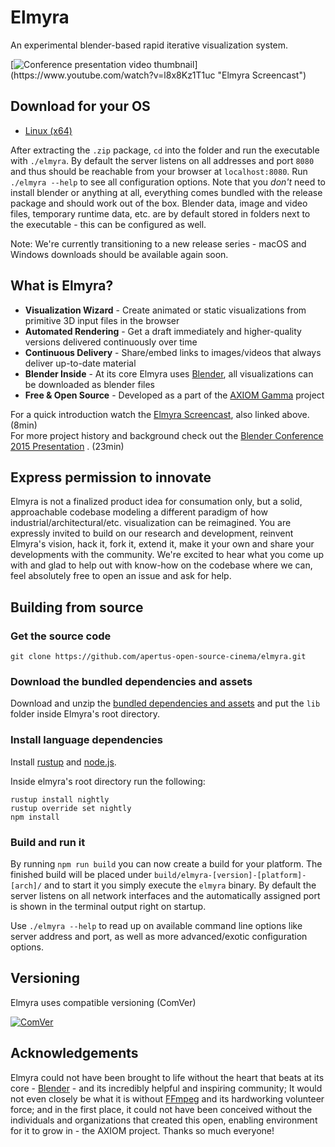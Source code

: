# Elmyra

An experimental blender-based rapid iterative visualization system.

[![Conference presentation video thumbnail](http://files.apertus.org/elmyra/screencast-youtube-screenshot.png?)](https://www.youtube.com/watch?v=l8x8Kz1T1uc "Elmyra Screencast")

## Download for your OS

- [Linux (x64)](http://files.apertus.org/elmyra/elmyra-1.0-linux-x64.zip)

After extracting the `.zip` package, `cd` into the folder and run the executable with `./elmyra`. By default the server listens on all addresses and port `8080` and thus should be reachable from your browser at `localhost:8080`. Run `./elmyra --help` to see all configuration options. Note that you *don't* need to install blender or anything at all, everything comes bundled with the release package and should work out of the box. Blender data, image and video files, temporary runtime data, etc. are by default stored in folders next to the executable - this can be configured as well.

Note: We're currently transitioning to a new release series - macOS and Windows downloads should be available again soon.

## What is Elmyra?

- **Visualization Wizard** - Create animated or static visualizations from primitive 3D input files in the browser
- **Automated Rendering** - Get a draft immediately and higher-quality versions delivered continuously over time
- **Continuous Delivery** - Share/embed links to images/videos that always deliver up-to-date material
- **Blender Inside** - At its core Elmyra uses [Blender](https://www.blender.org/), all visualizations can be downloaded as blender files
- **Free & Open Source** - Developed as a part of the [AXIOM Gamma](http://apertus.org/axiom-gamma) project

For a quick introduction watch the [Elmyra Screencast](https://www.youtube.com/watch?v=l8x8Kz1T1uc), also linked above. (8min)  
For more project history and background check out the [Blender Conference 2015 Presentation](https://youtu.be/ht1hPNjQxcY?t=24s) . (23min)

## Express permission to innovate

Elmyra is not a finalized product idea for consumation only, but a solid, approachable codebase modeling a different paradigm of how industrial/architectural/etc. visualization can be reimagined. You are expressly invited to build on our research and development, reinvent Elmyra's vision, hack it, fork it, extend it, make it your own and share your developments with the community. We're excited to hear what you come up with and glad to help out with know-how on the codebase where we can, feel absolutely free to open an issue and ask for help.

## Building from source

### Get the source code

    git clone https://github.com/apertus-open-source-cinema/elmyra.git

### Download the bundled dependencies and assets

Download and unzip the [bundled dependencies and assets](http://files.apertus.org/elmyra/elmyra-lib.zip) and put the `lib` folder inside Elmyra's root directory.

### Install language dependencies

Install [rustup](https://rustup.rs/) and [node.js](https://nodejs.org/).

Inside elmyra's root directory run the following:

```
rustup install nightly
rustup override set nightly
npm install
```

### Build and run it

By running `npm run build` you can now create a build for your platform. The
finished build will be placed under `build/elmyra-[version]-[platform]-[arch]/` and to
start it you simply execute the `elmyra` binary. By default the server listens
on all network interfaces and the automatically assigned port is shown in the
terminal output right on startup.

Use `./elmyra --help` to read up on available command line options like server
address and port, as well as more advanced/exotic configuration options.

## Versioning

Elmyra uses compatible versioning (ComVer)

[![ComVer](https://img.shields.io/badge/ComVer-compliant-brightgreen.svg)](https://github.com/staltz/comver)

## Acknowledgements

Elmyra could not have been brought to life without the heart that beats at its core - [Blender](http://blender.org) - and its incredibly helpful and inspiring community; It would not even closely be what it is without [FFmpeg](http://ffmpeg.org) and its hardworking volunteer force; and in the first place, it could not have been conceived without the individuals and organizations that created this open, enabling environment for it to grow in - the AXIOM project. Thanks so much everyone!
